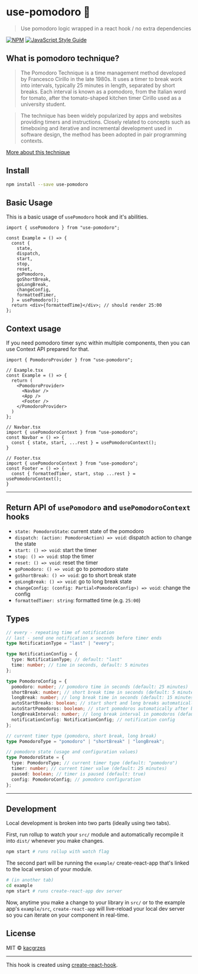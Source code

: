 # use-pomodoro 🍅

> Use pomodoro logic wrapped in a react hook / no extra dependencies

[![NPM](https://img.shields.io/npm/v/use-pomodoro.svg)](https://www.npmjs.com/package/use-pomodoro) [![JavaScript Style Guide](https://img.shields.io/badge/code_style-standard-brightgreen.svg)](https://standardjs.com)

## What is pomodoro technique?

> The Pomodoro Technique is a time management method developed by Francesco Cirillo in the late 1980s. It uses a timer to break work into intervals, typically 25 minutes in length, separated by short breaks. Each interval is known as a pomodoro, from the Italian word for tomato, after the tomato-shaped kitchen timer Cirillo used as a university student.

> The technique has been widely popularized by apps and websites providing timers and instructions. Closely related to concepts such as timeboxing and iterative and incremental development used in software design, the method has been adopted in pair programming contexts.

[More about this technique](https://francescocirillo.com/pages/pomodoro-technique)

## Install

```bash
npm install --save use-pomodoro
```

## Basic Usage

This is a basic usage of `usePomodoro` hook and it's abilities.

```tsx
import { usePomodoro } from "use-pomodoro";

const Example = () => {
  const {
    state,
    dispatch,
    start,
    stop,
    reset,
    goPomodoro,
    goShortBreak,
    goLongBreak,
    changeConfig,
    formattedTimer,
  } = usePomodoro();
  return <div>{formattedTime}</div>; // should render 25:00
};
```

## Context usage

If you need pomodoro timer sync within multiple components, then you can use Context API prepared for that.

```tsx
import { PomodoroProvider } from "use-pomodoro";

// Example.tsx
const Example = () => {
  return (
    <PomodoroProvider>
      <Navbar />
      <App />
      <Footer />
    </PomodoroProvider>
  )
};

// Navbar.tsx
import { usePomodoroContext } from "use-pomodoro";
const Navbar = () => {
  const { state, start, ...rest } = usePomodoroContext();
}

// Footer.tsx
import { usePomodoroContext } from "use-pomodoro";
const Footer = () => {
  const { formattedTimer, start, stop ...rest } = usePomodoroContext();
}
```

---

## Return API of `usePomodoro` and `usePomodoroContext` hooks

- `state: PomodoroState`: current state of the pomodoro
- `dispatch: (action: PomodoroAction) => void`: dispatch action to change the state
- `start: () => void`: start the timer
- `stop: () => void`: stop the timer
- `reset: () => void`: reset the timer
- `goPomodoro: () => void`: go to pomodoro state
- `goShortBreak: () => void`: go to short break state
- `goLongBreak: () => void`: go to long break state
- `changeConfig: (config: Partial<PomodoroConfig>) => void`: change the config
- `formattedTimer: string`: formatted time (e.g. `25:00`)

## Types

```ts
// every - repeating time of notification
// last - send one notification x seconds before timer ends
type NotificationType = "last" | "every";

type NotificationConfig = {
  type: NotificationType; // default: "last"
  time: number; // time in seconds, default: 5 minutes
};

type PomodoroConfig = {
  pomodoro: number; // pomodoro time in seconds (default: 25 minutes)
  shortBreak: number; // short break time in seconds (default: 5 minutes)
  longBreak: number; // long break time in seconds (default: 15 minutes)
  autoStartBreaks: boolean; // start short and long breaks automatically after work time (default: false)
  autoStartPomodoros: boolean; // start pomodoros automatically after breaks (default: false)
  longBreakInterval: number; // long break interval in pomodoros (default: 4)
  notificationConfig: NotificationConfig; // notification config
};

// current timer type (pomodoro, short break, long break)
type PomodoroType = "pomodoro" | "shortBreak" | "longBreak";

// pomodoro state (usage and configuration values)
type PomodoroState = {
  type: PomodoroType; // current timer type (default: "pomodoro")
  timer: number; // current timer value (default: 25 minutes)
  paused: boolean; // timer is paused (default: true)
  config: PomodoroConfig; // pomodoro configuration
};
```

---

## Development

Local development is broken into two parts (ideally using two tabs).

First, run rollup to watch your `src/` module and automatically recompile it into `dist/` whenever you make changes.

```bash
npm start # runs rollup with watch flag
```

The second part will be running the `example/` create-react-app that's linked to the local version of your module.

```bash
# (in another tab)
cd example
npm start # runs create-react-app dev server
```

Now, anytime you make a change to your library in `src/` or to the example app's `example/src`, `create-react-app` will live-reload your local dev server so you can iterate on your component in real-time.

## License

MIT © [kacgrzes](https://github.com/kacgrzes)

---

This hook is created using [create-react-hook](https://github.com/hermanya/create-react-hook).
